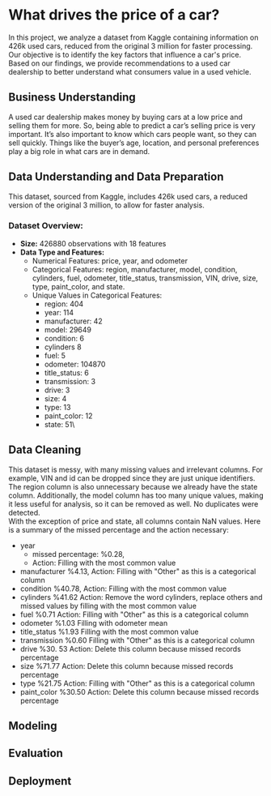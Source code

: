 # What drives the price of a car?
In this project, we analyze a dataset from Kaggle containing information on 426k used cars, reduced from the original 3 million for faster processing. Our objective is to identify the key factors that influence a car's price. Based on our findings, we provide recommendations to a used car dealership to better understand what consumers value in a used vehicle.
## Business Understanding
A used car dealership makes money by buying cars at a low price and selling them for more. So, being able to predict a car’s selling price is very important. It’s also important to know which cars people want, so they can sell quickly. Things like the buyer’s age, location, and personal preferences play a big role in what cars are in demand.

## Data Understanding and Data Preparation
This dataset, sourced from Kaggle, includes 426k used cars, a reduced version of the original 3 million, to allow for faster analysis.
### Dataset Overview:
- **Size:** 426880  observations with 18 features
- **Data Type and Features:**
  - Numerical Features: price, year, and odometer
  - Categorical Features: region, manufacturer, model, condition, cylinders, fuel, odometer, title_status,    transmission, VIN, drive, size, type, paint_color, and state.
   - Unique Values in Categorical Features:
      - region: 404
      - year: 114
      - manufacturer: 42
      - model: 29649
      - condition: 6
      - cylinders 8
      - fuel: 5
      - odometer: 104870
      - title_status: 6
      - transmission: 3
      - drive: 3
      - size: 4
      - type: 13
      - paint_color: 12
      - state: 51\
## Data Cleaning
This dataset is messy, with many missing values and irrelevant columns. For example, VIN and id can be dropped since they are just unique identifiers. The region column is also unnecessary because we already have the state column. Additionally, the model column has too many unique values, making it less useful for analysis, so it can be removed as well. No duplicates were detected.\
With the exception of price and state, all columns contain NaN values. Here is a summary of the missed percentage and the action necessary:
- year
  - missed percentage: %0.28,
  - Action: Filling with the most common value
- manufacturer  %4.13, Action: Filling with "Other" as this is a categorical column
- condition  %40.78, Action: Filling with the most common value
- cylinders  %41.62 Action: Remove the word cylinders, replace others and missed values by filling with the most common value
- fuel %0.71 Action: Filling with "Other" as this is a categorical column
- odometer %1.03 Filling with odometer mean
- title_status %1.93 Filling with the most common value
- transmission %0.60 Filling with "Other" as this is a categorical column
- drive %30.  53 Action: Delete this column because missed records percentage
- size  %71.77 Action: Delete this column because missed records percentage
- type  %21.75 Action: Filling with "Other" as this is a categorical column
- paint_color %30.50 Action: Delete this column because missed records percentage


## Modeling

## Evaluation

## Deployment
